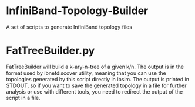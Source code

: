 # InfiniBand-Topology-Builder
A set of scripts to generate InfiniBand topology files

# FatTreeBuilder.py
FatTreeBuilder will build a k-ary-n-tree of a given k/n. The output is in the format used by ibnetdiscover utility,
meaning that you can use the topologies generated by this script directly in ibsim. The output is printed in STDOUT, so if you
want to save the generated topology in a file for further analysis or use with different tools, you need to redirect the output
of the script in a file.
